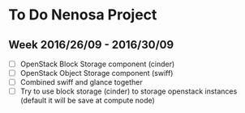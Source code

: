 # To Do Nenosa Project


## Week 2016/26/09 - 2016/30/09

- [ ] OpenStack Block Storage component (cinder)
- [ ] OpenStack Object Storage component (swiff)
- [ ] Combined swiff and glance together
- [ ] Try to use block storage (cinder) to storage openstack instances
  (default it will be save at compute node)
